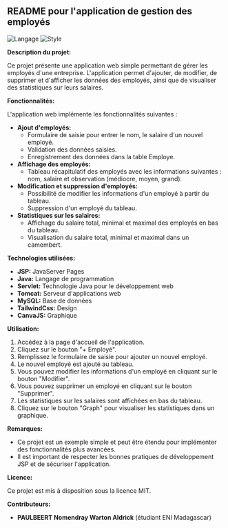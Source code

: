 ## README pour l'application de gestion des employés
![Langage](https://img.shields.io/badge/Langage-JSP-brown)
![Style](https://img.shields.io/badge/Desing-Tailwind-cyan
)

**Description du projet:**

Ce projet présente une application web simple permettant de gérer les employés d'une entreprise. L'application permet d'ajouter, de modifier, de supprimer et d'afficher les données des employés, ainsi que de visualiser des statistiques sur leurs salaires.

**Fonctionnalités:**

L'application web implémente les fonctionnalités suivantes :

* **Ajout d'employés:**
    - Formulaire de saisie pour entrer le nom, le salaire d'un nouvel employé.
    - Validation des données saisies.
    - Enregistrement des données dans la table Employe.
* **Affichage des employés:**
    - Tableau récapitulatif des employés avec les informations suivantes : nom, salaire et observation (médiocre, moyen, grand).
* **Modification et suppression d'employés:**
    - Possibilité de modifier les informations d'un employé à partir du tableau.
    - Suppression d'un employé du tableau.
* **Statistiques sur les salaires:**
    - Affichage du salaire total, minimal et maximal des employés en bas du tableau.
    - Visualisation du salaire total, minimal et maximal dans un camembert.

**Technologies utilisées:**

* **JSP:** JavaServer Pages
* **Java:** Langage de programmation
* **Servlet:** Technologie Java pour le développement web
* **Tomcat:** Serveur d'applications web
* **MySQL:** Base de données
* **TailwindCss:** Design
* **CanvaJS:** Graphique


**Utilisation:**

1. Accédez à la page d'accueil de l'application.
2. Cliquez sur le bouton "+ Employé".
3. Remplissez le formulaire de saisie pour ajouter un nouvel employé.
4. Le nouvel employé est ajouté au tableau.
5. Vous pouvez modifier les informations d'un employé en cliquant sur le bouton "Modifier".
6. Vous pouvez supprimer un employé en cliquant sur le bouton "Supprimer".
7. Les statistiques sur les salaires sont affichées en bas du tableau.
8. Cliquez sur le bouton "Graph" pour visualiser les statistiques dans un graphique.

**Remarques:**

* Ce projet est un exemple simple et peut être étendu pour implémenter des fonctionnalités plus avancées.
* Il est important de respecter les bonnes pratiques de développement JSP et de sécuriser l'application.

**Licence:**

Ce projet est mis à disposition sous la licence MIT.

**Contributeurs:**

* **PAULBEERT Nomendray Warton Aldrick** (étudiant ENI Madagascar)

